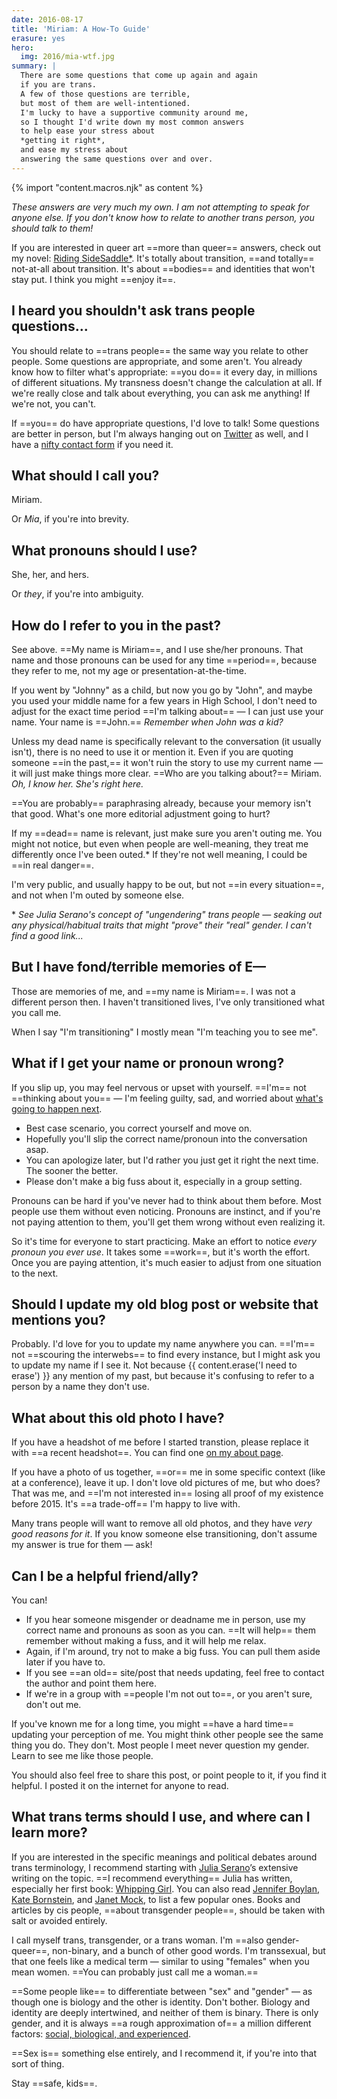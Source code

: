 ```yaml
---
date: 2016-08-17
title: 'Miriam: A How-To Guide'
erasure: yes
hero:
  img: 2016/mia-wtf.jpg
summary: |
  There are some questions that come up again and again
  if you are trans.
  A few of those questions are terrible,
  but most of them are well-intentioned.
  I'm lucky to have a supportive community around me,
  so I thought I'd write down my most common answers
  to help ease your stress about
  *getting it right*,
  and ease my stress about
  answering the same questions over and over.
---
```

{% import "content.macros.njk" as content %}

*These answers are very much my own.
I am not attempting to speak for anyone else.
If you don't know how to relate to another trans person,
you should talk to them!*

If you are interested in queer art
==more than queer== answers,
check out
my novel: [Riding SideSaddle*](/books/sidesaddle/).
It's totally about transition,
==and totally== not-at-all about transition.
It's about ==bodies== and identities that won't stay put.
I think you might ==enjoy it==.

## I heard you shouldn't ask trans people questions...

You should relate to ==trans people==
the same way you relate to other people.
Some questions are appropriate, and some aren't.
You already know how to filter what's appropriate:
==you do== it every day,
in millions of different situations.
My transness doesn't change the calculation at all.
If we're really close and talk about everything,
you can ask me anything!
If we're not, you can't.

If ==you== do have appropriate questions,
I'd love to talk!
Some questions are better in person,
but I'm always hanging out on
[Twitter](https://twitter.com/TerribleMia) as well,
and I have a [nifty contact form](/contact/)
if you need it.

## What should I call you?

Miriam.

Or *Mia*, if you're into brevity.

## What pronouns should I use?

She, her, and hers.

Or *they*, if you're into ambiguity.

## How do I refer to you in the past?

See above.
==My name is Miriam==,
and I use she/her pronouns.
That name and those pronouns can be used
for any time ==period==,
because they refer to me,
not my age or presentation-at-the-time.

If you went by "Johnny" as a child,
but now you go by "John",
and maybe you used your middle name for a few years in High School,
I don't need to adjust for the exact
time period ==I'm talking about== —
I can just use your name.
Your name is ==John.==
*Remember when John was a kid?*

Unless my dead name is specifically relevant to the conversation
(it usually isn't),
there is no need to use it or mention it.
Even if you are quoting someone ==in the past,==
it won't ruin the story to use my current name —
it will just make things more clear.
==Who are you talking about?==
Miriam.
*Oh, I know her. She's right here.*

==You are probably== paraphrasing already,
because your memory isn't that good.
What's one more editorial adjustment going to hurt?

If my ==dead== name is relevant,
just make sure you aren't outing me.
You might not notice,
but even when people are well-meaning,
they treat me differently once I've been outed.\*
If they're not well meaning,
I could be ==in real danger==.

I'm very public,
and usually happy to be out,
but not ==in every situation==,
and not when I'm outed by someone else.

\* *See Julia Serano's concept of "ungendering" trans people —
seaking out any physical/habitual traits
that might "prove" their "real" gender.
I can't find a good link...*

## But I have fond/terrible memories of E—

Those are memories of me,
and ==my name is Miriam==.
I was not a different person then.
I haven't transitioned lives,
I've only transitioned what you call me.

When I say "I'm transitioning"
I mostly mean "I'm teaching you to see me".

## What if I get your name or pronoun wrong?

If you slip up,
you may feel nervous or upset with yourself.
==I'm== not ==thinking about you== —
I'm feeling guilty, sad, and worried about
[what's going to happen next](https://www.jennamcwilliams.com/2016/08/07/what-do-to-if-you-use-the-wrong-pronouns-for-me/).

- Best case scenario, you correct yourself and move on.
- Hopefully you'll slip the correct name/pronoun
  into the conversation asap.
- You can apologize later,
  but I'd rather you just get it right the next time.
  The sooner the better.
- Please don't make a big fuss about it,
  especially in a group setting.

Pronouns can be hard if you've never had to think about them before.
Most people use them without even noticing.
Pronouns are instinct,
and if you're not paying attention to them,
you'll get them wrong without even realizing it.

So it's time for everyone to start practicing.
Make an effort to notice *every pronoun you ever use*.
It takes some ==work==,
but it's worth the effort.
Once you are paying attention,
it's much easier to adjust from one situation to the next.

## Should I update my old blog post or website that mentions you?

Probably.
I'd love for you to update my name anywhere you can.
==I'm== not
==scouring the interwebs==
to find every instance,
but I might ask you to
update my name if I see it.
Not because {{ content.erase('I need to erase') }}
any mention of my past,
but because it's confusing to refer to a person
by a name they don't use.

## What about this old photo I have?

If you have a headshot of me before I started transtion,
please replace it with ==a recent headshot==.
You can find one [on my about page](/who/).

If you have a photo of us together,
==or== me in some specific context
(like at a conference), leave it up.
I don't love old pictures of me,
but who does? That was me,
and ==I'm not interested in==
losing all proof of my existence before 2015.
It's ==a trade-off== I'm happy to live with.

Many trans people will want to remove all old photos,
and they have *very good reasons for it*.
If you know someone else transitioning,
don't assume my answer is true for them — ask!

## Can I be a helpful friend/ally?

You can!

- If you hear someone misgender or deadname me in person,
  use my correct name and pronouns as soon as you can.
  ==It will help== them remember without making a fuss,
  and it will help me relax.
- Again, if I'm around, try not to make a big fuss.
  You can pull them aside later if you have to.
- If you see ==an old== site/post that needs updating,
  feel free to contact the author and point them here.
- If we're in a group with ==people I'm not out to==,
  or you aren't sure, don't out me.

If you've known me for a long time,
you might ==have a hard time== updating your perception of me.
You might think other people see the same thing you do.
They don't.
Most people I meet never question my gender.
Learn to see me like those people.

You should also feel free to share this post,
or point people to it,
if you find it helpful.
I posted it on the internet for anyone to read.

## What trans terms should I use, and where can I learn more?

If you are interested in the specific meanings
and political debates around trans terminology,
I recommend starting with
[Julia Serano](https://www.juliaserano.com/terminology.html)’s
extensive writing on the topic.
==I recommend everything== Julia has written,
especially her first book:
[Whipping Girl](https://www.amazon.com/dp/1580056229/ref=pd_lpo_sbs_dp_ss_1/151-5666770-2045969).
You can also read [Jennifer Boylan](https://www.jenniferboylan.net/),
[Kate Bornstein](https://katebornstein.com/),
and [Janet Mock](https://janetmock.com/),
to list a few popular ones.
Books and articles by cis people,
==about transgender people==,
should be taken with salt or avoided entirely.

I call myself trans, transgender, or a trans woman.
I'm ==also gender-queer==, non-binary,
and a bunch of other good words.
I'm transsexual,
but that one feels like a medical term —
similar to using "females" when you mean women.
==You can probably just call me a woman.==

==Some people like== to differentiate between "sex" and "gender" —
as though one is biology and the other is identity.
Don't bother.
Biology and identity are deeply intertwined,
and neither of them is binary.
There is only gender,
and it is always ==a rough approximation of==
a million different factors:
[social, biological, and experienced](https://juliaserano.blogspot.com/2013/11/what-is-gender-artifactualism.html).

==Sex is== something else entirely,
and I recommend it,
if you're into that sort of thing.

Stay ==safe, kids==.
